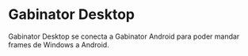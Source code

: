 # Gabinator Desktop

Gabinator Desktop se conecta a Gabinator Android para poder mandar frames de Windows a Android.
